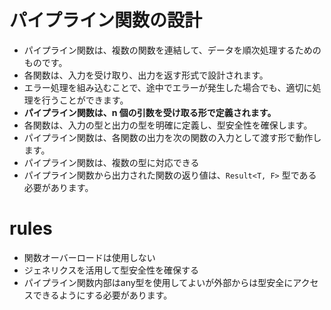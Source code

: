 # パイプライン関数の設計

- パイプライン関数は、複数の関数を連結して、データを順次処理するためのものです。
- 各関数は、入力を受け取り、出力を返す形式で設計されます。
- エラー処理を組み込むことで、途中でエラーが発生した場合でも、適切に処理を行うことができます。
- **パイプライン関数は、n 個の引数を受け取る形で定義されます。**
- 各関数は、入力の型と出力の型を明確に定義し、型安全性を確保します。
- パイプライン関数は、各関数の出力を次の関数の入力として渡す形で動作します。
- パイプライン関数は、複数の型に対応できる
- パイプライン関数から出力された関数の返り値は、`Result<T, F>` 型である必要があります。

# rules
- 関数オーバーロードは使用しない
- ジェネリクスを活用して型安全性を確保する
- パイプライン関数内部はany型を使用してよいが外部からは型安全にアクセスできるようにする必要があります。
